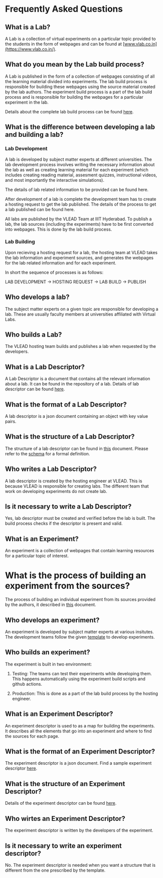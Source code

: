 # Frequently Asked Questions

## What is a Lab?

A Lab is a collection of virtual experiments on a particular topic
provided to the students in the form of webpages and can be found at
[www.vlab.co.in](https://www.vlab.co.in/).


## What do you mean by the Lab build process?

A Lab is published in the form of a collection of webpages consisting
of all the learning material divided into experiments.  The lab build
process is responsible for building these webpages using the source
material created by the lab authors.  The experiment build process is
a part of the lab build process and is responsible for building the
webpages for a particular experiment in the lab.

Details about the complete lab build process can be found [here](./lab-build-process.org).


## What is the difference between developing a lab and building a lab?

### Lab Development

A lab is developed by subject matter experts at different
universities.  The lab development process involves writing the
necessary information about the lab as well as creating learning
material for each experiment (which includes creating reading
material, assesment quizzes, instructional videos, and most
importantly the interactive simulations).

The details of lab related information to be provided can be found
here.

After development of a lab is complete the development team has to
create a hosting request to get the lab published.  The details of the
process to get a lab published can be found here.

All labs are published by the VLEAD Team at IIIT Hyderabad.  To
publish a lab, the lab sources (including the experiments) have to be
first converted into webpages.  This is done by the lab build process.


### Lab Building

Upon recieving a hosting request for a lab, the hosting team at VLEAD
takes the lab information and experiment sources, and generates the
webpages for the lab related information and for each experiment.

In short the sequence of processes is as follows:

LAB DEVELOPMENT -> HOSTING REQUEST -> LAB BUILD -> PUBLISH


## Who develops a lab?

The subject matter experts on a given topic are responsible for
developing a lab.  These are usually faculty members at universities
affiliated with Virtual Labs.


## Who builds a Lab?

The VLEAD hosting team builds and publishes a lab when requested by
the developers.


## What is a Lab Descriptor?

A Lab Descriptor is a document that contains all the relevant
information about a lab.  It can be found in the repository of a lab.
Details of lab descriptor can be found
[here](docs/lab-descriptor.org).


## What is the format of a Lab Descriptor?

A lab descriptor is a json document containing an object with key
value pairs.

## What is the structure of a Lab Descriptor?

The structure of a lab descriptor can be found in
[this](docs/lab-descriptor.org) document.  Please refer to the
[schema](../labDescSchema.json) for a formal definition.

## Who writes a Lab Descriptor?

A lab descriptor is created by the hosting engineer at VLEAD.  This is
because VLEAD is responsible for creating labs.  The different team
that work on developing experiments do not create lab.

## Is it necessary to write a Lab Descriptor?

Yes, lab descriptor must be created and verified before the lab is
built.  The build process checks if the descriptor is present and
valid.

## What is an Experiment?
An experiment is a collection of webpages that contain learning
resources for a particular topic of interest.


# What is the process of building an experiment from the sources?
The process of building an individual experiment from its sources
provided by the authors, it described in [this](exp-build-process.org)
document.


## Who develops an experiment?
An experiment is developed by subject matter experts at various
insitutes.  The development teams follow the given
[template](https://github.com/virtual-labs/ph3-exp-template/) to
develop experiments.

## Who builds an experiment?
The experiment is built in two environment:
1. Testing: The teams can test their experiments while developing
   them.  This happens automatically using the experiment build
   scripts and github actions.
   
2. Production: This is done as a part of the lab build process by the
   hosting engineer.


## What is an Experiment Descriptor?
An experiment descriptor is used to as a map for building the
experiments.  It describes all the elements that go into an experiment
and where to find the sources for each page.

## What is the format of an Experiment Descriptor?
The experiment descriptor is a json document.  Find a sample
experiment descriptor
[here](https://github.com/virtual-labs/exp-bubble-sort-iiith/blob/main/experiment-descriptor.json).

## What is the structure of an Experiment Descriptor?
Details of the experiment descriptor can be found
[here](exp-build-process.org).

## Who wirtes an Experiment Descriptor?
The experiment descriptor is written by the developers of the
experiment.

## Is it necessary to write an experiment descriptor?
No.  The experiment descriptor is needed when you want a structure
that is different from the one prescribed by the template.
